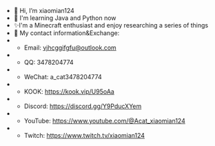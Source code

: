 - 👋 Hi, I’m xiaomian124
- 👀 I'm learning Java and Python now
- ✨I'm a Minecraft enthusiast and enjoy researching a series of things
- 📖 My contact information&Exchange:
- - Email: vjhcggifgfu@outlook.com
- - QQ: 3478204774
- - WeChat: a_cat3478204774
- - KOOK: https://kook.vip/U95oAa
- - Discord: https://discord.gg/Y9PducXYem
- - YouTube: https://www.youtube.com/@Acat_xiaomian124
- - Twitch: https://www.twitch.tv/xiaomian124
<!---
xiaomian124/xiaomian124 is a ✨ special ✨ repository because its `README.md` (this file) appears on your GitHub profile.
You can click the Preview link to take a look at your changes.
--->
